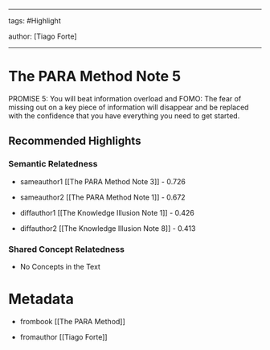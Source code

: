 




---

tags: #Highlight

author: [Tiago Forte]

---
# The PARA Method Note 5




PROMISE 5: You will beat information overload and FOMO: The fear of missing out on a key piece of information will disappear and be replaced with the confidence that you have everything you need to get started.


## Recommended Highlights

### Semantic Relatedness


- sameauthor1 [[The PARA Method Note 3]] - 0.726

- sameauthor2 [[The PARA Method Note 1]] - 0.672

- diffauthor1 [[The Knowledge Illusion Note 1]] - 0.426

- diffauthor2 [[The Knowledge Illusion Note 8]] - 0.413
### Shared Concept Relatedness


- No Concepts in the Text
# Metadata


- frombook [[The PARA Method]]

- fromauthor [[Tiago Forte]]